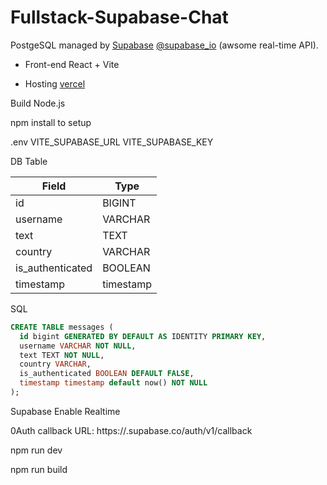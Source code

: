 # Fullstack-Supabase-Chat 

PostgeSQL managed by [Supabase](https://supabase.io/)
[@supabase_io](https://twitter.com/supabase_io) (awsome real-time API).
 
- Front-end React + Vite
  
- Hosting [vercel](https://www.vercel.com/)

Build Node.js

npm install to setup


.env
VITE_SUPABASE_URL
VITE_SUPABASE_KEY

DB Table

| Field            | Type      |
| ---------------- | --------- |
| id               | BIGINT    |
| username         | VARCHAR   |
| text             | TEXT      |
| country          | VARCHAR   |
| is_authenticated | BOOLEAN   |
| timestamp        | timestamp |

SQL 

```sql
CREATE TABLE messages (
  id bigint GENERATED BY DEFAULT AS IDENTITY PRIMARY KEY,
  username VARCHAR NOT NULL,
  text TEXT NOT NULL,
  country VARCHAR,
  is_authenticated BOOLEAN DEFAULT FALSE,
  timestamp timestamp default now() NOT NULL
);
```

Supabase Enable Realtime

0Auth  callback URL: https://<project-ref>.supabase.co/auth/v1/callback

npm run dev

npm run build
